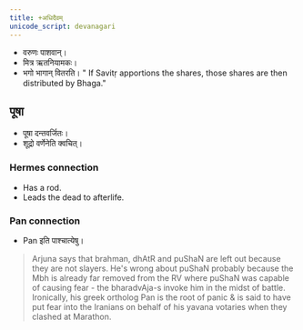 ```yaml
---
title: +अधिदैवम्
unicode_script: devanagari
---
```



- वरुणः पाशवान्।
- मित्र ऋतनियामकः।
- भगो भागान् वितरति। " If Savitṛ apportions the shares, those shares are then distributed by Bhaga."
  
## पूषा
- पूषा दन्तवर्जितः। 
- शूद्रो वर्णेनेति क्वचित्।

### Hermes connection
- Has a rod.
- Leads the dead to afterlife.

### Pan connection
- Pan इति पाश्चात्येषु।

> Arjuna says that brahman, dhAtR and puShaN are left out because they are not slayers. He's wrong about puShaN probably because the Mbh is already far removed from the RV where puShaN was capable of causing fear - the bharadvAja-s invoke him in the midst of battle. Ironically, his greek ortholog Pan is the root of panic & is said to have put fear into the Iranians on behalf of his yavana votaries when they clashed at Marathon.

